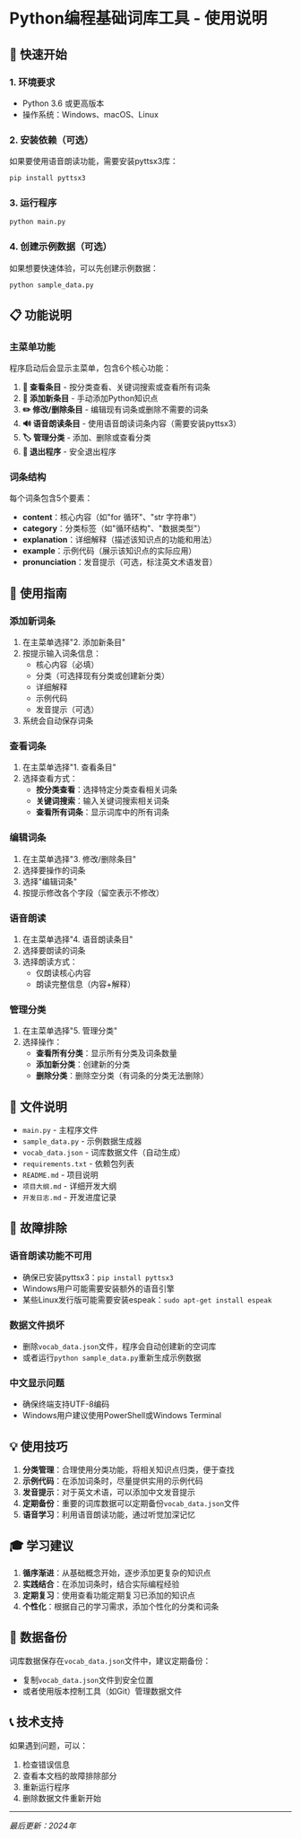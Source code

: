 # Python编程基础词库工具 - 使用说明

## 🚀 快速开始

### 1. 环境要求
- Python 3.6 或更高版本
- 操作系统：Windows、macOS、Linux

### 2. 安装依赖（可选）
如果要使用语音朗读功能，需要安装pyttsx3库：
```bash
pip install pyttsx3
```

### 3. 运行程序
```bash
python main.py
```

### 4. 创建示例数据（可选）
如果想要快速体验，可以先创建示例数据：
```bash
python sample_data.py
```

## 📋 功能说明

### 主菜单功能
程序启动后会显示主菜单，包含6个核心功能：

1. **📖 查看条目** - 按分类查看、关键词搜索或查看所有词条
2. **📝 添加新条目** - 手动添加Python知识点
3. **✏️ 修改/删除条目** - 编辑现有词条或删除不需要的词条
4. **🔊 语音朗读条目** - 使用语音朗读词条内容（需要安装pyttsx3）
5. **🏷️ 管理分类** - 添加、删除或查看分类
6. **🚪 退出程序** - 安全退出程序

### 词条结构
每个词条包含5个要素：
- **content**：核心内容（如"for 循环"、"str 字符串"）
- **category**：分类标签（如"循环结构"、"数据类型"）
- **explanation**：详细解释（描述该知识点的功能和用法）
- **example**：示例代码（展示该知识点的实际应用）
- **pronunciation**：发音提示（可选，标注英文术语发音）

## 🎯 使用指南

### 添加新词条
1. 在主菜单选择"2. 添加新条目"
2. 按提示输入词条信息：
   - 核心内容（必填）
   - 分类（可选择现有分类或创建新分类）
   - 详细解释
   - 示例代码
   - 发音提示（可选）
3. 系统会自动保存词条

### 查看词条
1. 在主菜单选择"1. 查看条目"
2. 选择查看方式：
   - **按分类查看**：选择特定分类查看相关词条
   - **关键词搜索**：输入关键词搜索相关词条
   - **查看所有词条**：显示词库中的所有词条

### 编辑词条
1. 在主菜单选择"3. 修改/删除条目"
2. 选择要操作的词条
3. 选择"编辑词条"
4. 按提示修改各个字段（留空表示不修改）

### 语音朗读
1. 在主菜单选择"4. 语音朗读条目"
2. 选择要朗读的词条
3. 选择朗读方式：
   - 仅朗读核心内容
   - 朗读完整信息（内容+解释）

### 管理分类
1. 在主菜单选择"5. 管理分类"
2. 选择操作：
   - **查看所有分类**：显示所有分类及词条数量
   - **添加新分类**：创建新的分类
   - **删除分类**：删除空分类（有词条的分类无法删除）

## 📁 文件说明

- `main.py` - 主程序文件
- `sample_data.py` - 示例数据生成器
- `vocab_data.json` - 词库数据文件（自动生成）
- `requirements.txt` - 依赖包列表
- `README.md` - 项目说明
- `项目大纲.md` - 详细开发大纲
- `开发日志.md` - 开发进度记录

## 🔧 故障排除

### 语音朗读功能不可用
- 确保已安装pyttsx3：`pip install pyttsx3`
- Windows用户可能需要安装额外的语音引擎
- 某些Linux发行版可能需要安装espeak：`sudo apt-get install espeak`

### 数据文件损坏
- 删除`vocab_data.json`文件，程序会自动创建新的空词库
- 或者运行`python sample_data.py`重新生成示例数据

### 中文显示问题
- 确保终端支持UTF-8编码
- Windows用户建议使用PowerShell或Windows Terminal

## 💡 使用技巧

1. **分类管理**：合理使用分类功能，将相关知识点归类，便于查找
2. **示例代码**：在添加词条时，尽量提供实用的示例代码
3. **发音提示**：对于英文术语，可以添加中文发音提示
4. **定期备份**：重要的词库数据可以定期备份`vocab_data.json`文件
5. **语音学习**：利用语音朗读功能，通过听觉加深记忆

## 🎓 学习建议

1. **循序渐进**：从基础概念开始，逐步添加更复杂的知识点
2. **实践结合**：在添加词条时，结合实际编程经验
3. **定期复习**：使用查看功能定期复习已添加的知识点
4. **个性化**：根据自己的学习需求，添加个性化的分类和词条

## 🔄 数据备份

词库数据保存在`vocab_data.json`文件中，建议定期备份：
- 复制`vocab_data.json`文件到安全位置
- 或者使用版本控制工具（如Git）管理数据文件

## 📞 技术支持

如果遇到问题，可以：
1. 检查错误信息
2. 查看本文档的故障排除部分
3. 重新运行程序
4. 删除数据文件重新开始

---

*最后更新：2024年* 